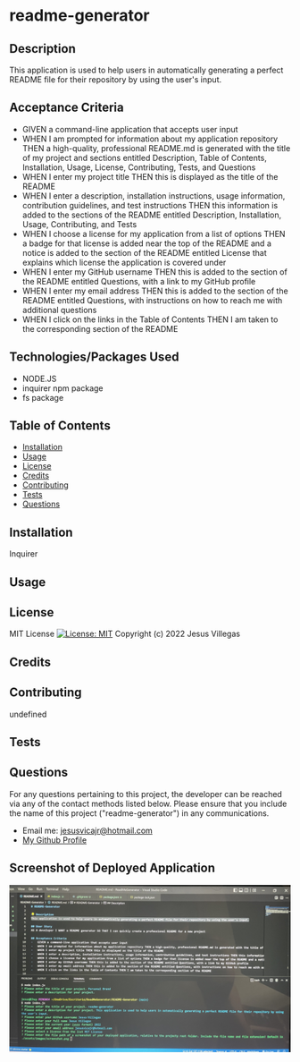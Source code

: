 # readme-generator
## Description
This application is used to help users in automatically generating a perfect README file for their repository by using the user's input.

## Acceptance Criteria
-   GIVEN a command-line application that accepts user input
-   WHEN I am prompted for information about my application repository THEN a high-quality, professional README.md is generated with the title of my project and sections entitled Description, Table of Contents, Installation, Usage, License, Contributing, Tests, and Questions
-   WHEN I enter my project title THEN this is displayed as the title of the README
-   WHEN I enter a description, installation instructions, usage information, contribution guidelines, and test instructions THEN this information is added to the sections of the README entitled Description, Installation, Usage, Contributing, and Tests
-   WHEN I choose a license for my application from a list of options THEN a badge for that license is added near the top of the README and a notice is added to the section of the README entitled License that explains which license the application is covered under
-   WHEN I enter my GitHub username THEN this is added to the section of the README entitled Questions, with a link to my GitHub profile
-   WHEN I enter my email address THEN this is added to the section of the README entitled Questions, with instructions on how to reach me with additional questions
-   WHEN I click on the links in the Table of Contents THEN I am taken to the corresponding section of the README


## Technologies/Packages Used
-   NODE.JS
-   inquirer npm package
-   fs package
 
## Table of Contents
- [Installation](#installation)
- [Usage](#usage)
- [License](#license)
- [Credits](#credits)
- [Contributing](#contributing)
- [Tests](#tests)
- [Questions](#questions)
## Installation
Inquirer
## Usage

## License
MIT License [![License: MIT](https://img.shields.io/badge/License-MIT-yellow.svg)](https://opensource.org/licenses/MIT)
Copyright (c) 2022 Jesus Villegas
## Credits 

## Contributing
undefined
## Tests

## Questions
For any questions pertaining to this project, the developer can be reached via any of the contact methods listed below. 
Please ensure that you include the name of this project ("readme-generator") in any communications. 
- Email me: jesusvicajr@hotmail.com
- [My Github Profile](https://github.com/Jesus-Villegas?tab=repositories)
## Screenshot of Deployed Application
![Screenshot of Application](IMG_2849.jpg)